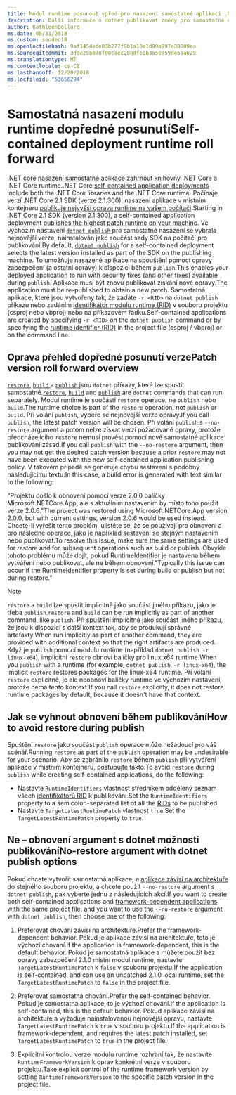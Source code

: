 ```yaml
---
title: Modul runtime posunout vpřed pro nasazení samostatné aplikaci .NET Core.
description: Další informace o dotnet publikovat změny pro samostatné nasazení.
author: KathleenDollard
ms.date: 05/31/2018
ms.custom: seodec18
ms.openlocfilehash: 9af1454ede03b277f9b1a10e1d99a997e38809ea
ms.sourcegitcommit: 3d0c29b878f00caec288dfecb3a5c959de5aa629
ms.translationtype: MT
ms.contentlocale: cs-CZ
ms.lasthandoff: 12/20/2018
ms.locfileid: "53656294"
---
```

# <a name="self-contained-deployment-runtime-roll-forward"></a><span data-ttu-id="bacd8-103">Samostatná nasazení modulu runtime dopředné posunutí</span><span class="sxs-lookup"><span data-stu-id="bacd8-103">Self-contained deployment runtime roll forward</span></span>

<span data-ttu-id="bacd8-104">.NET core [nasazení samostatné aplikace](index.md) zahrnout knihovny .NET Core a .NET Core runtime.</span><span class="sxs-lookup"><span data-stu-id="bacd8-104">.NET Core [self-contained application deployments](index.md) include both the .NET Core libraries and the .NET Core runtime.</span></span> <span data-ttu-id="bacd8-105">Počínaje verzí .NET Core 2.1 SDK (verze 2.1.300), nasazení aplikace v místním kontejneru [publikuje nejvyšší oprava runtime na vašem počítači](https://github.com/dotnet/designs/pull/36).</span><span class="sxs-lookup"><span data-stu-id="bacd8-105">Starting in .NET Core 2.1 SDK (version 2.1.300), a self-contained application deployment [publishes the highest patch runtime on your machine](https://github.com/dotnet/designs/pull/36).</span></span> <span data-ttu-id="bacd8-106">Ve výchozím nastavení [ `dotnet publish` ](../tools/dotnet-publish.md) pro samostatné nasazení se vybrala nejnovější verze, nainstalován jako součást sady SDK na počítači pro publikování.</span><span class="sxs-lookup"><span data-stu-id="bacd8-106">By default, [`dotnet publish`](../tools/dotnet-publish.md) for a self-contained deployment selects the latest version installed as part of the SDK on the publishing machine.</span></span> <span data-ttu-id="bacd8-107">To umožňuje nasazené aplikace na spouštění pomocí opravy zabezpečení (a ostatní opravy) k dispozici během `publish`.</span><span class="sxs-lookup"><span data-stu-id="bacd8-107">This enables your deployed application to run with security fixes (and other fixes) available during `publish`.</span></span> <span data-ttu-id="bacd8-108">Aplikace musí být znovu publikovat získání nové opravy.</span><span class="sxs-lookup"><span data-stu-id="bacd8-108">The application must be re-published to obtain a new patch.</span></span> <span data-ttu-id="bacd8-109">Samostatná aplikace, které jsou vytvořeny tak, že zadáte `-r <RID>` na `dotnet publish` příkazu nebo zadáním [identifikátor modulu runtime (RID)](../rid-catalog.md) v souboru projektu (csproj nebo vbproj) nebo na příkazovém řádku.</span><span class="sxs-lookup"><span data-stu-id="bacd8-109">Self-contained applications are created by specifying `-r <RID>` on the `dotnet publish` command or by specifying the [runtime identifier (RID)](../rid-catalog.md) in the project file (csproj / vbproj) or on the command line.</span></span>

## <a name="patch-version-roll-forward-overview"></a><span data-ttu-id="bacd8-110">Oprava přehled dopředné posunutí verze</span><span class="sxs-lookup"><span data-stu-id="bacd8-110">Patch version roll forward overview</span></span>

<span data-ttu-id="bacd8-111">[`restore`](../tools/dotnet-restore.md), [ `build` ](../tools/dotnet-build.md) a [ `publish` ](../tools/dotnet-publish.md) jsou `dotnet` příkazy, které lze spustit samostatně.</span><span class="sxs-lookup"><span data-stu-id="bacd8-111">[`restore`](../tools/dotnet-restore.md), [`build`](../tools/dotnet-build.md) and [`publish`](../tools/dotnet-publish.md) are `dotnet` commands that can run separately.</span></span> <span data-ttu-id="bacd8-112">Modul runtime je součástí `restore` operace, ne `publish` nebo `build`.</span><span class="sxs-lookup"><span data-stu-id="bacd8-112">The runtime choice is part of the `restore` operation, not `publish` or `build`.</span></span> <span data-ttu-id="bacd8-113">Při volání `publish`, vybere se nejnovější verze opravy.</span><span class="sxs-lookup"><span data-stu-id="bacd8-113">If you call `publish`, the latest patch version will be chosen.</span></span> <span data-ttu-id="bacd8-114">Při volání `publish` s `--no-restore` argument a potom nelze získat verzi požadované opravy, protože předcházejícího `restore` nemusí provést pomocí nové samostatné aplikace publikování zásad.</span><span class="sxs-lookup"><span data-stu-id="bacd8-114">If you call `publish` with the `--no-restore` argument, then you may not get the desired patch version because a prior `restore` may not have been executed with the new self-contained application publishing policy.</span></span> <span data-ttu-id="bacd8-115">V takovém případě se generuje chybu sestavení s podobný následujícímu textu:</span><span class="sxs-lookup"><span data-stu-id="bacd8-115">In this case, a build error is generated with text similar to the following:</span></span>

  <span data-ttu-id="bacd8-116">"Projektu došlo k obnovení pomocí verze 2.0.0 balíčky Microsoft.NETCore.App, ale s aktuálním nastavením by místo toho použít verze 2.0.6.</span><span class="sxs-lookup"><span data-stu-id="bacd8-116">"The project was restored using Microsoft.NETCore.App version 2.0.0, but with current settings, version 2.0.6 would be used instead.</span></span> <span data-ttu-id="bacd8-117">Chcete-li vyřešit tento problém, ujistěte se, že se používají pro obnovení a pro následné operace, jako je například sestavení se stejným nastavením nebo publikovat.</span><span class="sxs-lookup"><span data-stu-id="bacd8-117">To resolve this issue, make sure the same settings are used for restore and for subsequent operations such as build or publish.</span></span> <span data-ttu-id="bacd8-118">Obvykle tohoto problému může dojít, pokud RuntimeIdentifier je nastavena během vytváření nebo publikovat, ale ne během obnovení."</span><span class="sxs-lookup"><span data-stu-id="bacd8-118">Typically this issue can occur if the RuntimeIdentifier property is set during build or publish but not during restore."</span></span>

> [!NOTE]
> <span data-ttu-id="bacd8-119">`restore` a `build` lze spustit implicitně jako součást jiného příkazu, jako je třeba `publish`.</span><span class="sxs-lookup"><span data-stu-id="bacd8-119">`restore` and `build` can be run implicitly as part of another command, like `publish`.</span></span> <span data-ttu-id="bacd8-120">Při spuštění implicitně jako součást jiného příkazu, že jsou k dispozici s další kontext tak, aby se produkují správné artefakty.</span><span class="sxs-lookup"><span data-stu-id="bacd8-120">When run implicitly as part of another command, they are provided with additional context so that the right artifacts are produced.</span></span> <span data-ttu-id="bacd8-121">Když je `publish` pomocí modulu runtime (například `dotnet publish -r linux-x64`), implicitní `restore` obnoví balíčky pro linux x64 runtime.</span><span class="sxs-lookup"><span data-stu-id="bacd8-121">When you `publish` with a runtime (for example, `dotnet publish -r linux-x64`), the implicit `restore` restores packages for the linux-x64 runtime.</span></span> <span data-ttu-id="bacd8-122">Při volání `restore` explicitně, je ale neobnoví balíčky runtime ve výchozím nastavení, protože nemá tento kontext.</span><span class="sxs-lookup"><span data-stu-id="bacd8-122">If you call `restore` explicitly, it does not restore runtime packages by default, because it doesn't have that context.</span></span>

## <a name="how-to-avoid-restore-during-publish"></a><span data-ttu-id="bacd8-123">Jak se vyhnout obnovení během publikování</span><span class="sxs-lookup"><span data-stu-id="bacd8-123">How to avoid restore during publish</span></span>

<span data-ttu-id="bacd8-124">Spuštění `restore` jako součást `publish` operace může nežádoucí pro váš scénář.</span><span class="sxs-lookup"><span data-stu-id="bacd8-124">Running `restore` as part of the `publish` operation may be undesirable for your scenario.</span></span> <span data-ttu-id="bacd8-125">Aby se zabránilo `restore` během `publish` při vytváření aplikace v místním kontejneru, postupujte takto:</span><span class="sxs-lookup"><span data-stu-id="bacd8-125">To avoid `restore` during `publish` while creating self-contained applications, do the following:</span></span>

* <span data-ttu-id="bacd8-126">Nastavte `RuntimeIdentifiers` vlastnost středníkem oddělený seznam všech [identifikátorů RID](../rid-catalog.md) k publikování.</span><span class="sxs-lookup"><span data-stu-id="bacd8-126">Set the `RuntimeIdentifiers` property to a semicolon-separated list of all the [RIDs](../rid-catalog.md) to be published.</span></span>
* <span data-ttu-id="bacd8-127">Nastavte `TargetLatestRuntimePatch` vlastnost `true`.</span><span class="sxs-lookup"><span data-stu-id="bacd8-127">Set the `TargetLatestRuntimePatch` property to `true`.</span></span>

## <a name="no-restore-argument-with-dotnet-publish-options"></a><span data-ttu-id="bacd8-128">Ne – obnovení argument s dotnet možnosti publikování</span><span class="sxs-lookup"><span data-stu-id="bacd8-128">No-restore argument with dotnet publish options</span></span>

<span data-ttu-id="bacd8-129">Pokud chcete vytvořit samostatná aplikace, a [aplikace závisí na architektuře](index.md) do stejného souboru projektu, a chcete použít `--no-restore` argument s `dotnet publish`, pak vyberte jednu z následujících akcí:</span><span class="sxs-lookup"><span data-stu-id="bacd8-129">If you want to create both self-contained applications and [framework-dependent applications](index.md) with the same project file, and you want to use the `--no-restore` argument with `dotnet publish`, then choose one of the following:</span></span>

1. <span data-ttu-id="bacd8-130">Preferovat chování závisí na architektuře.</span><span class="sxs-lookup"><span data-stu-id="bacd8-130">Prefer the framework-dependent behavior.</span></span> <span data-ttu-id="bacd8-131">Pokud je aplikace závisí na architektuře, toto je výchozí chování.</span><span class="sxs-lookup"><span data-stu-id="bacd8-131">If the application is framework-dependent, this is the default behavior.</span></span> <span data-ttu-id="bacd8-132">Pokud je samostatná aplikace a můžete použít bez opravy zabezpečení 2.1.0 místní modul runtime, nastavte `TargetLatestRuntimePatch` k `false` v souboru projektu.</span><span class="sxs-lookup"><span data-stu-id="bacd8-132">If the application is self-contained, and can use an unpatched 2.1.0 local runtime, set the `TargetLatestRuntimePatch` to `false` in the project file.</span></span>

2. <span data-ttu-id="bacd8-133">Preferovat samostatná chování.</span><span class="sxs-lookup"><span data-stu-id="bacd8-133">Prefer the self-contained behavior.</span></span> <span data-ttu-id="bacd8-134">Pokud je samostatná aplikace, to je výchozí chování.</span><span class="sxs-lookup"><span data-stu-id="bacd8-134">If the application is self-contained, this is the default behavior.</span></span> <span data-ttu-id="bacd8-135">Pokud aplikace závisí na architektuře a vyžaduje nainstalovanou nejnovější opravu, nastavte `TargetLatestRuntimePatch` k `true` v souboru projektu.</span><span class="sxs-lookup"><span data-stu-id="bacd8-135">If the application is framework-dependent, and requires the latest patch installed, set `TargetLatestRuntimePatch` to `true` in the project file.</span></span>

3. <span data-ttu-id="bacd8-136">Explicitní kontrolou verze modulu runtime rozhraní tak, že nastavíte `RuntimeFrameworkVersion` k oprav konkrétní verze v souboru projektu.</span><span class="sxs-lookup"><span data-stu-id="bacd8-136">Take explicit control of the runtime framework version by setting `RuntimeFrameworkVersion` to the specific patch version in the project file.</span></span>
